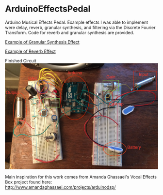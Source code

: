 # ArduinoEffectsPedal
Arduino Musical Effects Pedal. Example effects I was able to implement were delay, reverb, granular synthesis, and filtering via the Discrete Fourier Transform. Code for reverb and granular synthesis are provided. 

[Example of Granular Synthesis Effect](https://raw.githubusercontent.com/Toback/ArduinoEffectsPedal/master/Results/Granular_Synthesis_Example.wav)

[Example of Reverb Effect](https://raw.githubusercontent.com/Toback/ArduinoEffectsPedal/master/Results/Reverb_Example.wav)

Finished Circuit
![Finished Circuit](https://raw.githubusercontent.com/Toback/ArduinoEffectsPedal/master/Results/Circuit.png)

Main inspiration for this work comes from Amanda Ghassaei's Vocal Effects Box project found here: http://www.amandaghassaei.com/projects/arduinodsp/
